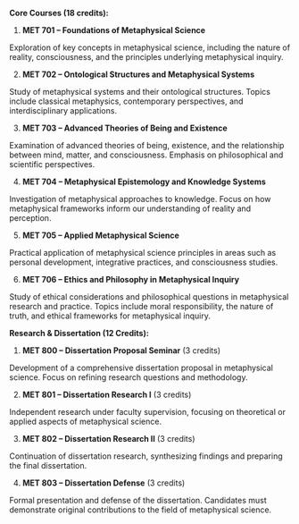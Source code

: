 **Core Courses (18 credits):**

1.	**MET 701 – Foundations of Metaphysical Science**

Exploration of key concepts in metaphysical science, including the nature of reality, consciousness, and the principles underlying metaphysical inquiry.

2.	**MET 702 – Ontological Structures and Metaphysical Systems**

Study of metaphysical systems and their ontological structures. Topics include classical metaphysics, contemporary perspectives, and interdisciplinary applications.

3.	**MET 703 – Advanced Theories of Being and Existence**

Examination of advanced theories of being, existence, and the relationship between mind, matter, and consciousness. Emphasis on philosophical and scientific perspectives.

4.	**MET 704 – Metaphysical Epistemology and Knowledge Systems**

Investigation of metaphysical approaches to knowledge. Focus on how metaphysical frameworks inform our understanding of reality and perception.

5.	**MET 705 – Applied Metaphysical Science**

Practical application of metaphysical science principles in areas such as personal development, integrative practices, and consciousness studies.

6.	**MET 706 – Ethics and Philosophy in Metaphysical Inquiry**

Study of ethical considerations and philosophical questions in metaphysical research and practice. Topics include moral responsibility, the nature of truth, and ethical frameworks for metaphysical inquiry.

**Research & Dissertation (12 Credits):**

1.	**MET 800 – Dissertation Proposal Seminar** (3 credits)

Development of a comprehensive dissertation proposal in metaphysical science. Focus on refining research questions and methodology.

2.	**MET 801 – Dissertation Research I** (3 credits)

Independent research under faculty supervision, focusing on theoretical or applied aspects of metaphysical science.

3.	**MET 802 – Dissertation Research II** (3 credits)

Continuation of dissertation research, synthesizing findings and preparing the final dissertation.

4.	**MET 803 – Dissertation Defense** (3 credits)

Formal presentation and defense of the dissertation. Candidates must demonstrate original contributions to the field of metaphysical science.